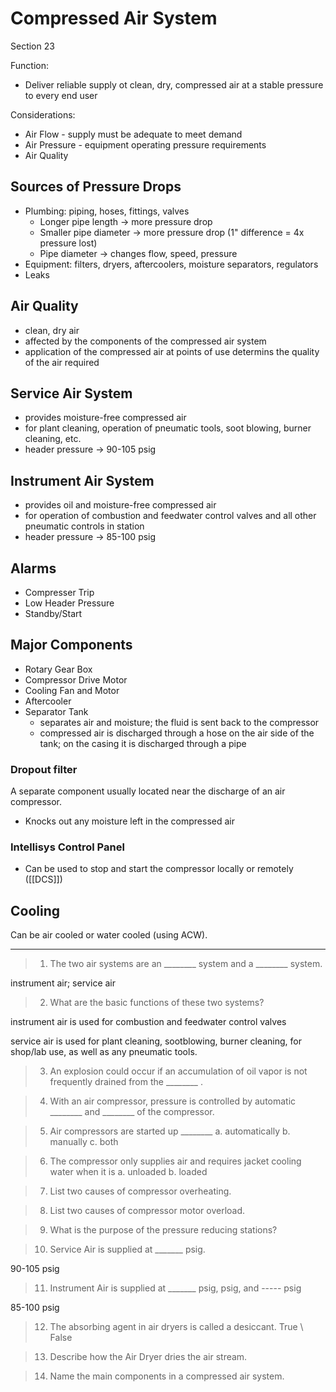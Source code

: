 # Compressed Air System
Section 23

Function:
-	Deliver reliable supply ot clean, dry, compressed air at a stable pressure to every end user

Considerations:
-	Air Flow - supply must be adequate to meet demand
-	Air Pressure - equipment operating pressure requirements
-	Air Quality

## Sources of Pressure Drops
-	Plumbing: piping, hoses, fittings, valves
	-	Longer pipe length -> more pressure drop
	-	Smaller pipe diameter -> more pressure drop (1" difference = 4x pressure lost)
	-	Pipe diameter -> changes flow, speed, pressure
-	Equipment: filters, dryers, aftercoolers, moisture separators, regulators
-	Leaks

## Air Quality
-	clean, dry air
-	affected by the components of the compressed air system
-	application of the compressed air at points of use determins the quality of the air required

## Service Air System
-	provides moisture-free compressed air
-	for plant cleaning, operation of pneumatic tools, soot blowing, burner cleaning, etc.
-	header pressure -> 90-105 psig

## Instrument Air System
-	provides oil and moisture-free compressed air
-	for operation of combustion and feedwater control valves and all other pneumatic controls in station
-	header pressure -> 85-100 psig

## Alarms
-	Compresser Trip
-	Low Header Pressure
-	Standby/Start

## Major Components
-	Rotary Gear Box
-	Compressor Drive Motor
-	Cooling Fan and Motor
-	Aftercooler
-	Separator Tank
	-	separates air and moisture; the fluid is sent back to the compressor
	-	compressed air is discharged through a hose on the air side of the tank; on the casing it is discharged through a pipe

### Dropout filter
A separate component usually located near the discharge of an air compressor.
-	Knocks out any moisture left in the compressed air

### Intellisys Control Panel
-	Can be used to stop and start the compressor locally or remotely ([[DCS]])

## Cooling
Can be air cooled or water cooled (using ACW).

---

>1. The two air systems are an ________ system and a ________ system.

instrument air; service air

>2. What are the basic functions of these two systems? 

instrument air is used for combustion and feedwater control valves

service air is used for plant cleaning, sootblowing, burner cleaning, for shop/lab use, as well as any pneumatic tools.

>3. An explosion could occur if an accumulation of oil vapor is not frequently drained from the ________ .

>4. With an air compressor, pressure is controlled by automatic ________ and ________ of the compressor. 

>5. Air compressors are started up ________
a. automatically
b. manually
c. both

>6. The compressor only supplies air and requires jacket cooling water when it is
a. unloaded
b. loaded

>7. List two causes of compressor overheating.

>8. List two causes of compressor motor overload.

>9. What is the purpose of the pressure reducing stations?

>10. Service Air is supplied at _______ psig.

90-105 psig

>11. Instrument Air is supplied at _______ psig, psig, and ----- psig

85-100 psig

>12. The absorbing agent in air dryers is called a desiccant. True \ False

>13. Describe how the Air Dryer dries the air stream. 

>14. Name the main components in a compressed air system.

